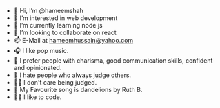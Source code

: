- 👋 Hi, I’m @hameemshah
- 👀 I’m interested in web development
- 🌱 I’m currently learning node js
- 💞️ I’m looking to collaborate on react
- 📫 E-Mail at hameemhussain@yahoo.com
- 🎧 I like pop music.
- 🫧 I prefer people with charisma, good communication skills, confident and opinionated.
- 🤮 I hate people who always judge others.
- 🤷‍♂️ I don't care being judged.
- 🌼 My Favourite song is dandelions by Ruth B.
- 👨‍💻 I like to code.
